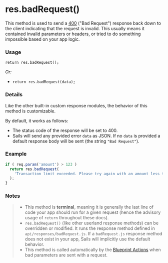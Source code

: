 # res.badRequest()

This method is used to send a <a href="http://en.wikipedia.org/wiki/List_of_HTTP_status_codes#4xx_Client_Error" target="_blank">400</a> ("Bad Request") response back down to the client indicating that the request is invalid.  This usually means it contained invalid parameters or headers, or tried to do something impossible based on your app logic.



### Usage

```usage
return res.badRequest();
```

_Or:_
+ `return res.badRequest(data);`



### Details

Like the other built-in custom response modules, the behavior of this method is customizable.

By default, it works as follows:

+ The status code of the response will be set to 400.
+ Sails will send any provided error `data` as JSON.  If no `data` is provided a default response body will be sent (the string `"Bad Request"`).


### Example

```javascript
if ( req.param('amount') > 123 )
  return res.badRequest(
    'Transaction limit exceeded. Please try again with an amount less than $123.'
  );
}
```
### Notes
> + This method is **terminal**, meaning it is generally the last line of code your app should run for a given request (hence the advisory usage of `return` throughout these docs).
>+ `res.badRequest()` (like other userland response methods) can be overridden or modified.  It runs the response method defined in `api/responses/badRequest.js`.  If a `badRequest.js` response method does not exist in your app, Sails will implicitly use the default behavior.
>+ This method is called automatically by the [Blueprint Actions](https://sailsjs.com/documentation/concepts/blueprints/blueprint-actions) when bad parameters are sent with a request.













<docmeta name="displayName" value="res.badRequest()">
<docmeta name="pageType" value="method">

